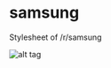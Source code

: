 # samsung
Stylesheet of /r/samsung

![alt tag](https://raw.githubusercontent.com/Flexxkii/samsung/master/screenshot.png)
